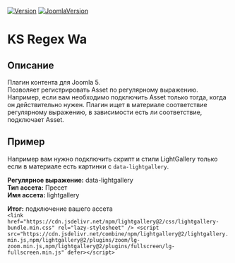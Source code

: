[![Version](https://flat.badgen.net/github/release/mediafoks/plg_content_ksregexwa/stable?color=blue)]() [![JoomlaVersion](https://flat.badgen.net/badge/Joomla/5.0/orange)]()

# KS Regex Wa

## Описание

Плагин контента для Joomla 5.\
Позволяет регистрировать Asset по регулярному выражению.\
Например, если вам необходимо подключить Asset только тогда, когда он действительно нужен. Плагин ищет в материале соответствие регулярному выражению, в зависимости есть ли соответствие, подключает Asset.

## Пример

Например вам нужно подключить скрипт и стили LightGallery только если в материале есть картинки с `data-lightgallery`.

**Регулярное выражение:** data-lightgallery\
**Тип ассета:** Пресет\
**Имя ассета:** lightgallery

**Итог:** подключение вашего ассета\
`<link href="https://cdn.jsdelivr.net/npm/lightgallery@2/css/lightgallery-bundle.min.css" rel="lazy-stylesheet" /> <script src="https://cdn.jsdelivr.net/combine/npm/lightgallery@2/lightgallery.min.js,npm/lightgallery@2/plugins/zoom/lg-zoom.min.js,npm/lightgallery@2/plugins/fullscreen/lg-fullscreen.min.js" defer></script>`
